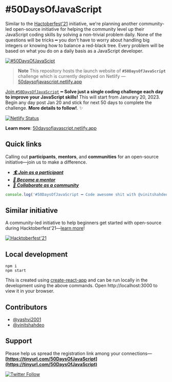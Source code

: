 # #50DaysOfJavaScript

Similar to the [Hactoberfest'21](https://vinitshahdeo.dev/hacktoberfest-2021) initiative, we're planning another community-led open-source initiative for helping the community level up their JavaScript coding skills by solving a non-trivial problem daily. None of the questions will be tricks ━ you don’t have to worry about handling big integers or knowing how to balance a red-black tree. Every problem will be based on what you do on a daily basis as a JavaScript developer.

[![#50DaysOfJavaScipt](https://badgen.net/badge/%23/50DaysOfJavaScript?&scale=1.3)](https://50daysofjavascript.netlify.app/)

> **Note** This repository hosts the launch website of **`#50DaysOfJavaScript`** challenge which is currently deployed on Netlify — [50daysofjavascript.netlify.app](https://50daysofjavascript.netlify.app/)

[Join `#50DaysOfJavaScript`](https://tinyurl.com/50DaysOfJavaScript) ━ **Solve just a single coding challenge each day to improve your JavaScript skills!** This will start from Janurary 20, 2023. Begin any day post Jan 20 and stick for next 50 days to complete the challenge. **More details to follow!**. ✨

[![Netlify Status](https://api.netlify.com/api/v1/badges/32100f59-fa5f-49a1-89aa-40ecc48f002a/deploy-status)](https://app.netlify.com/sites/50daysofjavascript/deploys)

**Learn more**: [50daysofjavascript.netlify.app](https://50daysofjavascript.netlify.app/)

## Quick links

Calling out **participants**, **mentors**, and **communities** for an open-source initiative—join us to make a difference.

- ***[🏄 Join as a participant](https://forms.gle/83ZKpF4S5VEqNG6P8)***
- ***[🍿 Become a mentor](https://forms.gle/zGHWps1t7heYbcrP7)***
- ***[🚀 Collaborate as a community](https://forms.gle/oQAFMDofBtjeawhp8)***


```javascript
console.log('#50DaysOfJavaScript ━ Code awesome shit with @vinitshahdeo & friends!');
```

## Similar initiative

A community-led initiative to help beginners get started with open-source during Hacktoberfest'21—[learn more](https://vinitshahdeo.dev/hacktoberfest-2021)!

[![Hacktoberfest'21](https://github-readme-stats.vercel.app/api/pin/?username=vinitshahdeo&repo=Hacktoberfest2021&theme=nord)](https://github.com/vinitshahdeo/Hacktoberfest2021)

## Local development

```terminal
npm i
npm start
```

This is created using [create-react-app](create-react-app) and can be run locally in the development using the above commands. Open http://localhost:3000 to view it in your browser.

## Contributors

- [@yashvi2001](https://github.com/yashvi2001)
- [@vinitshahdeo](https://github.com/vinitshahdeo)


## Support

Please help us spread the registration link among your connections—**[https://tinyurl.com/50DaysOfJavaScript](https://tinyurl.com/50DaysOfJavaScript)**

[![Twitter Follow](https://img.shields.io/twitter/follow/Vinit_Shahdeo?style=social)](https://twitter.com/Vinit_Shahdeo)
